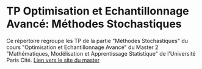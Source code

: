 # TP Optimisation et Echantillonnage Avancé: Méthodes Stochastiques

Ce répertoire regroupe les TP de la partie "Méthodes Stochastiques" du cours "Optimisation et Echantillonnage Avancé" du Master 2 "Mathématiques, Modélisation et Apprentissage Statistique" de l'Université Paris Cité. 
[Lien vers le site du master](https://math-info.u-paris.fr/master-mathematiques-et-applications/parcours-mathematiques-modelisation-et-apprentissage-statistique/)
